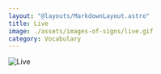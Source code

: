 ```yaml
---
layout: "@layouts/MarkdownLayout.astro"
title: Live
image: ./assets/images-of-signs/live.gif
category: Vocabulary
---
```


![Live](@signs/live.gif)
